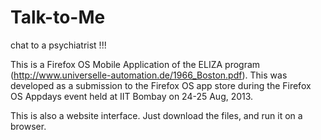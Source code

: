 Talk-to-Me
==========

chat to a psychiatrist !!!

This is a Firefox OS Mobile Application of the ELIZA program (http://www.universelle-automation.de/1966_Boston.pdf). 
This was developed as a submission to the Firefox OS app store during the Firefox OS Appdays event held at IIT Bombay on 24-25 Aug, 2013. 

This is also a website interface. Just download the files, and run it on a browser.
